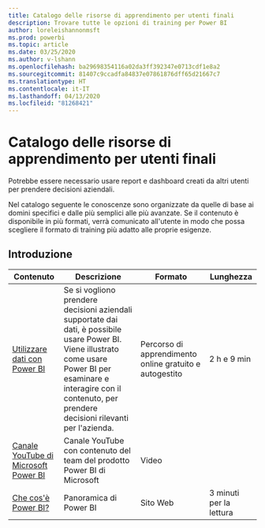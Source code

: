 ```yaml
---
title: Catalogo delle risorse di apprendimento per utenti finali
description: Trovare tutte le opzioni di training per Power BI
author: loreleishannonmsft
ms.prod: powerbi
ms.topic: article
ms.date: 03/25/2020
ms.author: v-lshann
ms.openlocfilehash: ba29698354116a02da3ff392347e0713cdf1e8a2
ms.sourcegitcommit: 81407c9ccadfa84837e07861876dff65d21667c7
ms.translationtype: HT
ms.contentlocale: it-IT
ms.lasthandoff: 04/13/2020
ms.locfileid: "81268421"
---
```

# <a name="consumers-learning-catalog"></a>Catalogo delle risorse di apprendimento per utenti finali

Potrebbe essere necessario usare report e dashboard creati da altri utenti per prendere decisioni aziendali. 

Nel catalogo seguente le conoscenze sono organizzate da quelle di base ai domini specifici e dalle più semplici alle più avanzate. Se il contenuto è disponibile in più formati, verrà comunicato all'utente in modo che possa scegliere il formato di training più adatto alle proprie esigenze.

## <a name="get-started"></a>Introduzione<a name="get-started"></a>
| Contenuto  | Descrizione  | Formato| Lunghezza  |
|--------------------------------------------------------------------------------------------------|-----------------------------------------------------------------------------------------------------------------------------------------------------------------------------------------|---------------------------------------|-------------------|
| [Utilizzare dati con Power BI](https://docs.microsoft.com/learn/paths/consume-data-with-power-bi/) | Se si vogliono prendere decisioni aziendali supportate dai dati, è possibile usare Power BI. Viene illustrato come usare Power BI per esaminare e interagire con il contenuto, per prendere decisioni rilevanti per l'azienda. | Percorso di apprendimento online gratuito e autogestito | 2 h e 9 min  |
| [Canale YouTube di Microsoft Power BI](https://www.youtube.com/user/mspowerbi/videos) | Canale YouTube con contenuto del team del prodotto Power BI di Microsoft  | Video  |            |
| [Che cos'è Power BI?](https://docs.microsoft.com/power-bi/fundamentals/power-bi-overview) | Panoramica di Power BI | Sito Web  | 3 minuti per la lettura |
